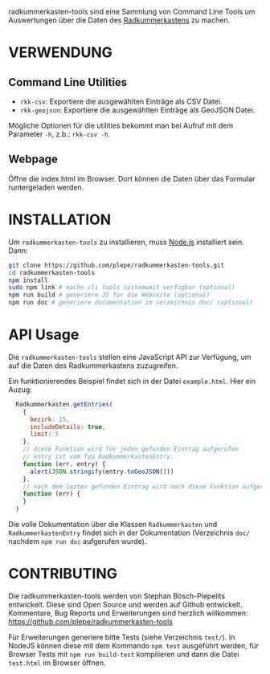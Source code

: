 radkummerkasten-tools sind eine Sammlung von Command Line Tools um Auswertungen über die Daten des [Radkummerkastens](http://www.radkummerkasten.at) zu machen.

VERWENDUNG
==========
Command Line Utilities
----------------------
* `rkk-csv`: Exportiere die ausgewählten Einträge als CSV Datei.
* `rkk-geojson`: Exportiere die ausgewählten Einträge als GeoJSON Datei.

Mögliche Optionen für die utilities bekommt man bei Aufruf mit dem Parameter `-h`, z.b.: `rkk-csv -h`.

Webpage
-------
Öffne die index.html im Browser. Dort können die Daten über das Formular runtergeladen werden.

INSTALLATION
============
Um `radkummerkasten-tools` zu installieren, muss [Node.js](https://nodejs.org/) installiert sein. Dann:

```sh
git clone https://github.com/plepe/radkummerkasten-tools.git
cd radkummerkasten-tools
npm install
sudo npm link # mache cli tools systemweit verfügbar (optional)
npm run build # generiere JS für die Webseite (optional)
npm run doc # generiere documentation im verzeichnis doc/ (optional)
```

API Usage
=========
Die `radkummerkasten-tools` stellen eine JavaScript API zur Verfügung, um auf
die Daten des Radkummerkastens zuzugreifen.

Ein funktionierendes Beispiel findet sich in der Datei `example.html`. Hier ein Auzug:
```js
  Radkummerkasten.getEntries(
    {
      bezirk: 15,
      includeDetails: true,
      limit: 5
    },
    // diese Funktion wird für jeden gefunden Eintrag aufgerufen
    // entry ist vom Typ RadkummerkastenEntry.
    function (err, entry) {
      alert(JSON.stringify(entry.toGeoJSON()))
    },
    // nach dem lezten gefunden Eintrag wird noch diese Funktion aufgerufen.
    function (err) {
    }
  )
```

Die volle Dokumentation über die Klassen `Radkummerkasten` und `RadkummerkastenEntry` findet sich in der Dokumentation (Verzeichnis `doc/` nachdem `npm run doc` aufgerufen wurde).

CONTRIBUTING
============
Die radkummerkasten-tools werden von Stephan Bösch-Plepelits entwickelt. Diese sind Open Source und werden auf Github entwickelt. Kommentare, Bug Reports und Erweiterungen sind herzlich willkommen: https://github.com/plepe/radkummerkasten-tools

Für Erweiterungen generiere bitte Tests (siehe Verzeichnis `test/`). In NodeJS können diese mit dem Kommando `npm test` ausgeführt werden, für Browser Tests mit `npm run build-test` kompilieren und dann die Datei `test.html` im Browser öffnen.
